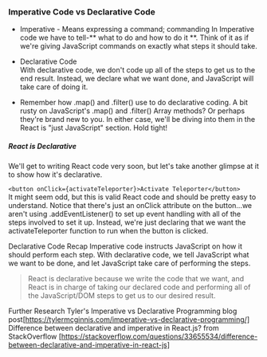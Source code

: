 ### Imperative Code vs Declarative Code  

- Imperative - Means expressing a command; commanding
In Imperative code we have to tell-** what to do and how to do it **.
Think of it as if we're giving JavaScript commands on exactly what steps it should take.

- Declarative Code  
With declarative code, we don't code up all of the steps to get us to the end result.
Instead, we declare what we want done, and JavaScript will take care of doing it.

- Remember how .map() and .filter() use to do declarative coding.
A bit rusty on JavaScript's .map() and .filter() Array methods? Or perhaps they're brand new to you.
In either case, we'll be diving into them in the React is "just JavaScript" section. Hold tight!

##### React is Declarative  
We'll get to writing React code very soon, but let's take another glimpse at it to show how it's declarative.

``` <button onClick={activateTeleporter}>Activate Teleporter</button> ```  
It might seem odd, but this is valid React code and should be pretty easy to understand. Notice that there's just an onClick attribute on the button...we aren't using .addEventListener() to set up event handling with all of the steps involved to set it up.
Instead, we're just declaring that we want the activateTeleporter function to run when the button is clicked.  

Declarative Code Recap
Imperative code instructs JavaScript on how it should perform each step. With declarative code, we tell JavaScript what we want to be done, and let JavaScript take care of performing the steps.

> React is declarative because we write the code that we want, and React is in charge of taking our declared code and performing all of the JavaScript/DOM steps to get us to our desired result.  

Further Research
Tyler's Imperative vs Declarative Programming blog post[https://tylermcginnis.com/imperative-vs-declarative-programming/]
Difference between declarative and imperative in React.js? from StackOverflow [https://stackoverflow.com/questions/33655534/difference-between-declarative-and-imperative-in-react-js]
